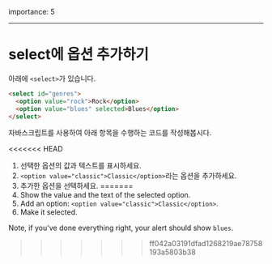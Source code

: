 importance: 5

---

# select에 옵션 추가하기

아래에 `<select>`가 있습니다.

```html
<select id="genres">
  <option value="rock">Rock</option>
  <option value="blues" selected>Blues</option>
</select>
```

자바스크립트를 사용하여 아래 항목을 수행하는 코드를 작성해봅시다.

<<<<<<< HEAD
1. 선택한 옵션의 값과 텍스트를 표시하세요.
2. `<option value="classic">Classic</option>`라는 옵션을 추가하세요.
3. 추가한 옵션을 선택하세요.
=======
1. Show the value and the text of the selected option.
2. Add an option: `<option value="classic">Classic</option>`.
3. Make it selected.

Note, if you've done everything right, your alert should show `blues`.
>>>>>>> ff042a03191dfad1268219ae78758193a5803b38
